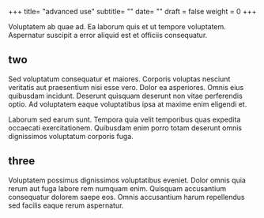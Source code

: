 +++
title= "advanced use"
subtitle= ""
date= ""
draft = false
weight = 0
+++

Voluptatem ab quae ad. Ea laborum quis et ut tempore voluptatem. Aspernatur suscipit a error aliquid est et officiis consequatur.

## two

Sed voluptatum consequatur et maiores. Corporis voluptas nesciunt veritatis aut praesentium nisi esse vero. Dolor ea asperiores. Omnis eius quibusdam incidunt. Deserunt quisquam deserunt non vitae perferendis optio. Ad voluptatem eaque voluptatibus ipsa at maxime enim eligendi et.

Laborum sed earum sunt. Tempora quia velit temporibus quas expedita occaecati exercitationem. Quibusdam enim porro totam deserunt omnis dignissimos voluptatum corporis fuga.

## three

Voluptatem possimus dignissimos voluptatibus eveniet. Dolor omnis quia rerum aut fuga labore rem numquam enim. Quisquam accusantium consequatur dolorem saepe eos. Omnis accusantium harum repellendus sed facilis eaque rerum aspernatur.
